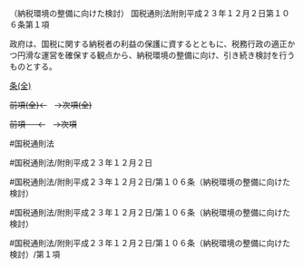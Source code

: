 （納税環境の整備に向けた検討）
国税通則法附則平成２３年１２月２日第１０６条第１項

政府は、国税に関する納税者の利益の保護に資するとともに、税務行政の適正かつ円滑な運営を確保する観点から、納税環境の整備に向け、引き続き検討を行うものとする。

[条(全)](国税通則法＿＿＿＿附則平成２３年１２月２日第１０６条_.md)

~~前項(全)←~~　~~→次項(全)~~

~~前項 　 ←~~　~~→次項~~



#国税通則法

#国税通則法/附則平成２３年１２月２日

#国税通則法/附則平成２３年１２月２日/第１０６条（納税環境の整備に向けた検討）

#国税通則法/附則平成２３年１２月２日/第１０６条（納税環境の整備に向けた検討）

#国税通則法/附則平成２３年１２月２日/第１０６条（納税環境の整備に向けた検討）/第１項

